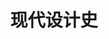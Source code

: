 ---
pageName: examination
title: 现代设计史
period: 2017年04月
courseID: "05424"
description: 本试卷分为两部分，满分100分，考试时间150分钟。<br />第一部分为选择题，1页至2页，共2页。应考者必须按试题顺序在 “答题卡” 上按要求填涂，答在试卷上无效。<br />第二部分为非选择题，3页至4页，共1页。应考者必须按试题顺序在 “答题卡” 上作答，答在试卷上无效。
sections:
  - title: 选择题 (共15分)
    topics:
      - title: 单项选择题(本大题共 15 小题，每小题 1 分，共 15 分)<br />在每小题列出的四个备选项中只有一个是符合题目要求的，请将其选出并将“答题卡”的相应代码涂黑。错涂、多涂或未涂均无分。
        questions:
          - title: 《为真实世界的设计》的作者是
            type: radio
            options:
              - answer: 沙利文
                isTrue: false
              - answer: 赖特
                isTrue: false
              - answer: 巴巴纳克
                isTrue: true
              - answer: 柯布西耶
                isTrue: false
          - title: 1851 年英国伦敦怅博会展览大厅“水晶宫的”设计者是
            type: radio
            options:
              - answer: 莫里斯
                isTrue: false
              - answer: 阿尔伯特
                isTrue: false
              - answer: 帕克斯顿
                isTrue: true
              - answer: 贝聿铭
                isTrue: false
          - title: 哪个建筑为“工艺美术”运动风格奠定了基础？
            type: radio
            options:
              - answer: 布兰登堡城门
                isTrue: false
              - answer: 水晶宫
                isTrue: false
              - answer: 威斯特敏斯特宫
                isTrue: false
              - answer: 红屋
                isTrue: true
          - title: 在工艺美术运动与新艺术运动中起着承上启下的作用的是
            type: radio
            options:
              - answer: 维尔德
                isTrue: false
              - answer: 阿拉斯台
                isTrue: false
              - answer: 帕克斯顿
                isTrue: false
              - answer: 马克穆多
                isTrue: true
          - title: 1900—1904 年期间，巴黎地铁入口的设计家是
            type: radio
            options:
              - answer: 穆特修斯
                isTrue: false
              - answer: 莫里斯
                isTrue: false
              - answer: 赫克多·基马德
                isTrue: true
              - answer: 凡·费尔德
                isTrue: false
          - title: 装饰艺术运动发轫于
            type: radio
            options:
              - answer: 法国巴黎
                isTrue: true
              - answer: 英国伦敦
                isTrue: false
              - answer: 美国纽约
                isTrue: false
              - answer: 德国魏玛
                isTrue: false
          - title: 提出“少则多”理念的设计师是
            type: radio
            options:
              - answer: 德莱佛斯
                isTrue: false
              - answer: 雷蒙·罗维
                isTrue: false
              - answer: 米斯·凡·德·罗
                isTrue: true
              - answer: 盖迪斯
                isTrue: false
          - title: 世界上哪位设计师首创钢管家具并设计了著名的瓦西里钢管椅？
            type: radio
            options:
              - answer: 马谢·布鲁尔
                isTrue: true
              - answer: 拜耶
                isTrue: false
              - answer: 阿尔柏斯
                isTrue: false
              - answer: 朱斯特·史密特
                isTrue: false
          - title: 出版了《人体度量》，从而为设计界奠定人体工程学这门学科的设计师是
            type: radio
            options:
              - answer: 盖迪斯
                isTrue: false
              - answer: 德莱佛斯
                isTrue: true
              - answer: 沃尔特·提格
                isTrue: false
              - answer: 雷蒙·罗维
                isTrue: false
          - title: 战后设计在新技术，新材料上的一个重大转折是用什么取代金属，成为主要的产品用材？ 
            type: radio
            options:
              - answer: 合成板材
                isTrue: false
              - answer: 塑料
                isTrue: true
              - answer: 合成纤维
                isTrue: false
              - answer: 合成橡胶
                isTrue: false
          - title: 德国包豪斯发起的现代主义设计运动到美国之后转变为
            type: radio
            options:
              - answer: 国际主义风格
                isTrue: true
              - answer: 后现代主义风格
                isTrue: false
              - answer: 新古典主义风格
                isTrue: false
              - answer: 高科技风格
                isTrue: false
          - title: “波普”设计运动源于
            type: radio
            options:
              - answer: 美国
                isTrue: false
              - answer: 德国
                isTrue: false
              - answer: 中国
                isTrue: false
              - answer: 英国
                isTrue: true
          - title: 1966 年丹麦推出的PH台灯，它的设计师是
            type: radio
            options:
              - answer: 博森
                isTrue: false
              - answer: 汉宁森
                isTrue: true
              - answer: 简森
                isTrue: false
              - answer: 雅科布森
                isTrue: false
          - title: 提出“少则烦”原则的设计师是
            type: radio
            options:
              - answer: 斯坦恩
                isTrue: false
              - answer: 格利夫斯
                isTrue: false
              - answer: 穆尔
                isTrue: false
              - answer: 温图利
                isTrue: true
          - title: 建筑设计师盖里和艾什曼的设计风格是
            type: radio
            options:
              - answer: “高科技”风格
                isTrue: false
              - answer: 新现代主义
                isTrue: false
              - answer: 解构主义
                isTrue: true
              - answer: “减少主义”风格
                isTrue: false
  - title: 非选择题 (共85分)
    topics:
      - title: 填空题 (本大题共 5 小题，每小题 2 分，共 10 分)<br />请在 “答题卡” 的试题序号后填上正确答案，错填、不填均无分。
        questions:
          - title: “工艺美术”运动的思想奠基人是________，受他的思想影响，英国设计家________带动了本次设计运动，成为19世纪下半期欧洲最重要的一场设计运动。
            type: text
            answer: 拉斯金|莫里斯
          - title: “新艺术”运动直线派的代表有苏格兰的设计集团________、奥地利________以及德国“青年风格”。
            type: text
            answer: 格拉斯哥四人|分离派
          - title: 法国的“新艺术”运动有两个发展中心，一个是________，另一 个是小城市________。
            type: text
            answer: 巴黎|南斯
          - title: 通用汽车总裁________和设计师________提出“有计划废止”的观念成为一种促销方式，但是也受到环保主义者的扞击。
            type: text
            answer: 斯隆|厄尔
          - title: 德国战前的设计学校________与战后的设计学校________确定了德国现代设计的理论基础。
            type: text
            answer: 包豪斯|乌尔姆
      - title: 判断改错题 (本大题共 5 小题，每小题 4 分，共 20 分)<br />判断下列各题划线处的正误，在 “答题卡” 的试题序号后，正确的划上 “√”，错误的划上 “X”，并改正错误。
        questions:
          - title: “形式追随功能”是由<u>美国</u>设计师提出的。
            type: yesOrNo
            isTrue: true
            answer:
          - title: <u>美国</u>的“装饰艺术”运动主要集中在建筑设计和建筑相关的室内设计、家居设计、家居用品上。
            type: yesOrNo
            isTrue: true
            answer:
          - title: 美国早期重要的工业设计大师有罗维、提格、德莱弗斯、<u>盖迪斯、米斯</u>等。
            type: yesOrNo
            isTrue: false
            answer: 没有米斯
          - title: 美国工业设计具有<u>高度商业</u>化特征。
            type: yesOrNo
            isTrue: true
            answer:
          - title: 战后德国能够把理性设计、技术美学思想变成现实的关键是建立了<u>乌尔姆设计学院</u>。
            type: yesOrNo
            isTrue: true
            answer:
      - title: 简答题 (本大题共 5 小题，每小题 7 分，共 35 分)
        questions:
          - title: 简述莫里斯的设计思想。
            type: textarea
            answer: 19 世纪中期英国的莫里斯接受了拉斯金的思想，发起了“工艺美术”运动。（2 分）。<br />他在设计上反对维多利亚风格，强调为大众服务，振兴手工业。（1 分）<br />他强调设计为大众服务的，不是少数人；设计是集体的活动，不是个体劳动。（2 分）<br />它促进了英国和世界的设计发展，但是他倡导手工业制作，而无法为大众服务。（1 分）<br />代表作有“红屋”等。（1 分）
          - title: 装饰艺术运动在形式上受哪儿种因素的影响。
            type: textarea
            answer: (1)埃及等古代装饰风格的借鉴。(2分)<br />(2)原始艺术的影响。(1分)<br />(3)简单的几何外形。(1分)<br />(4)舞台艺术的影响，(1分)<br />(5)汽车的影响，(1分)<br />(6)形成自己独特的色彩系列。(1分)
          - title: 简述柯布西耶的设计思想。
            type: textarea
            answer: (1)50年代以前是理性主义、功能主义和国家样式的主要领袖，以1929年的萨伏伊别墅和1945年的马赛公寓为代表，许多建筑结构承重墙被钢筋水泥取代，而且建筑往往腾空于地面之上。<br />(2)50年代以后柯布西耶转向表现主义、后现代主义，郎香小教堂以其丰富有表现力的雕塑感和它独特的形式使建筑界为之震惊，完全背离了早期古典的语汇，这是现代人所建造的最令人难忘的建筑之一。
          - title: 简述有计划废止制度及其后果。
            type: textarea
            answer: 20世纪20-30年代，是由通用汽车总裁斯隆和设计师厄尔提出。(2分)在设计上考虑产品几年间不断的更新，造成有计划地样式老化过程，实质是市场促销方式。(3分)它导致了资源浪费，遭到批评。(2分)
          - title: 简述巴巴纳克《为真实世界的设计》的基本内容。
            type: textarea
            answer: (1)设计应为广大人民服务，而不是为少数富裕国家服务，他强调设计应该为第三世界的人民服务；<br />(2)设计不但应为健康人服务，同时还必须考虑为残疾人服务；<br />(3)设计应该认真考虑地球的有限资源使用问题，设计应该为保护地球资源服务。
      - title: 论述题 (本大题共 2 小题，每小题 10 分，共 20 分)
        questions:
          - title: 试述国际主义风格与现代主义风格的异同。
            type: textarea
            answer: 相同之处：<br />现代主义设计战后在美国发展成为国际主义风格，两者是同源的。(3分)设计风格上一 脉相承，都具有形式简单、反装饰、理性系统化的特点。(2 分) 七八十年代受到后现代主义的挑战。(2分)<br />不同之处：<br />现代主义设计有社会和民主主义色彩，功能第一 ，为大众服务，是进步的。(4 分) 国际主义风格是形式主义，大众性被抛弃，是商业形式追求。(3分)。
          - title: 试述新艺术运动的代表人物及成就。
            type: textarea
            answer: 新艺术运动分为曲线派和直线派。(3分)<br />曲线派代表国家有： (5分－－－－能列举出三个国家的部分人员和成就即可得分)<br /><span class="ps-1"></span>法国：<br /><span class="ps-2"></span>萨穆尔宾开办新艺术之家<br /><span class="ps-2"></span>六人集团的吉马德设计了巴黎地铁入口<br /><span class="ps-2"></span>南斯的盖勒进行玻璃装饰与家具设计；<br /><span class="ps-1"></span>比利时：<br /><span class="ps-2"></span>威尔德成立自由美学社、成立魏玛工艺美术学校成为德国工业同盟创始人之一 ；<br /><span class="ps-2"></span>博唯从事室内设计与家具；<br /><span class="ps-2"></span>霍塔设计了霍塔公馆和塔赛勒饭店。<br /><span class="ps-1"></span>西班牙：高蒂设计了文森公寓、圣家族教堂等<br />直线派代表国家有： (5分－－－－能列举出三个国家的部分人员和成就即可得分)<br /><span class="ps-1"></span>英国：格拉斯哥四人组，麦金托什设计了高背椅、杨柳茶社等。<br /><span class="ps-1"></span>奥地利：分离派的代表人物有瓦格纳、霍夫曼；代表作是斯托克列宫。<br /><span class="ps-1"></span>德国青年风格：德国设计之父贝伦斯设计了AEG厂房。
---